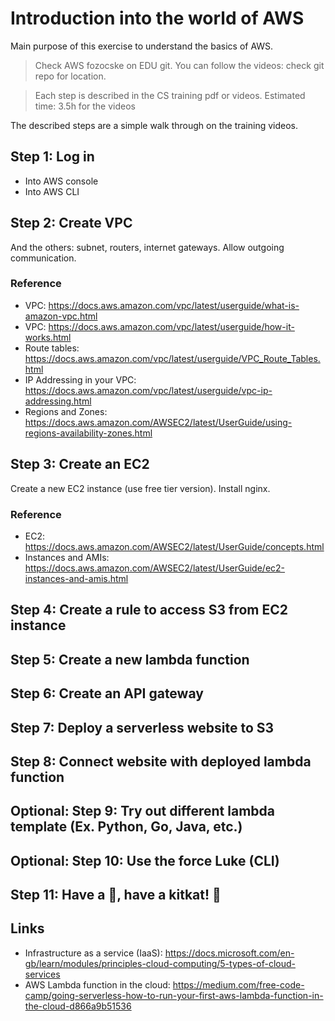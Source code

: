 # Introduction into the world of AWS

Main purpose of this exercise to understand the basics of AWS.

> Check AWS fozocske on EDU git.
> You can follow the videos: check git repo for location.

> Each step is described in the CS training pdf or videos.
> Estimated time: 3.5h for the videos

The described steps are a simple walk through on the training videos.

## Step 1: Log in

- Into AWS console
- Into AWS CLI

## Step 2: Create VPC

And the others: subnet, routers, internet gateways. Allow outgoing communication.

### Reference

- VPC: https://docs.aws.amazon.com/vpc/latest/userguide/what-is-amazon-vpc.html
- VPC: https://docs.aws.amazon.com/vpc/latest/userguide/how-it-works.html
- Route tables: https://docs.aws.amazon.com/vpc/latest/userguide/VPC_Route_Tables.html
- IP Addressing in your VPC: https://docs.aws.amazon.com/vpc/latest/userguide/vpc-ip-addressing.html
- Regions and Zones: https://docs.aws.amazon.com/AWSEC2/latest/UserGuide/using-regions-availability-zones.html

## Step 3: Create an EC2

Create a new EC2 instance (use free tier version). Install nginx.

### Reference

- EC2: https://docs.aws.amazon.com/AWSEC2/latest/UserGuide/concepts.html
- Instances and AMIs: https://docs.aws.amazon.com/AWSEC2/latest/UserGuide/ec2-instances-and-amis.html

## Step 4: Create a rule to access S3 from EC2 instance

## Step 5: Create a new lambda function

## Step 6: Create an API gateway

## Step 7: Deploy a serverless website to S3

## Step 8: Connect website with deployed lambda function

## Optional: Step 9: Try out different lambda template (Ex. Python, Go, Java, etc.)

## Optional: Step 10: Use the force Luke (CLI)

## Step 11: Have a :beer:, have a kitkat! :tada:

## Links

- Infrastructure as a service (IaaS): https://docs.microsoft.com/en-gb/learn/modules/principles-cloud-computing/5-types-of-cloud-services
- AWS Lambda function in the cloud: https://medium.com/free-code-camp/going-serverless-how-to-run-your-first-aws-lambda-function-in-the-cloud-d866a9b51536
